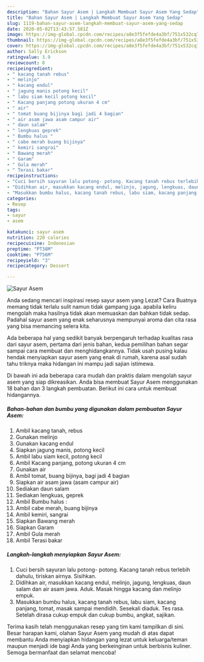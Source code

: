 ```yaml
---
description: "Bahan Sayur Asem | Langkah Membuat Sayur Asem Yang Sedap"
title: "Bahan Sayur Asem | Langkah Membuat Sayur Asem Yang Sedap"
slug: 1119-bahan-sayur-asem-langkah-membuat-sayur-asem-yang-sedap
date: 2020-05-02T13:43:57.581Z
image: https://img-global.cpcdn.com/recipes/a8e3f5fefde4a3bf/751x532cq70/sayur-asem-foto-resep-utama.jpg
thumbnail: https://img-global.cpcdn.com/recipes/a8e3f5fefde4a3bf/751x532cq70/sayur-asem-foto-resep-utama.jpg
cover: https://img-global.cpcdn.com/recipes/a8e3f5fefde4a3bf/751x532cq70/sayur-asem-foto-resep-utama.jpg
author: Sally Erickson
ratingvalue: 3.9
reviewcount: 8
recipeingredient:
- " kacang tanah rebus"
- " melinjo"
- " kacang endul"
- " jagung manis potong kecil"
- " labu siam kecil potong kecil"
- " Kacang panjang potong ukuran 4 cm"
- " air"
- " tomat buang bijinya bagi jadi 4 bagian"
- " air asam jawa asam campur air"
- " daun salam"
- " lengkuas geprek"
- " Bumbu halus "
- " cabe merah buang bijinya"
- " kemiri sangrai"
- " Bawang merah"
- " Garam"
- " Gula merah"
- " Terasi bakar"
recipeinstructions:
- "Cuci bersih sayuran lalu potong- potong. Kacang tanah rebus terlebih dahulu, tiriskan airnya. Sisihkan."
- "Didihkan air, masukkan kacang endul, melinjo, jagung, lengkuas, daun salam dan air asam jawa. Aduk. Masak hingga kacang dan melinjo empuk."
- "Masukkan bumbu halus, kacang tanah rebus, labu siam, kacang panjang, tomat, masak sampai mendidih. Sesekali diaduk. Tes rasa. Setelah dirasa cukup empuk dan cukup bumbu, angkat, sajikan."
categories:
- Resep
tags:
- sayur
- asem

katakunci: sayur asem 
nutrition: 220 calories
recipecuisine: Indonesian
preptime: "PT38M"
cooktime: "PT56M"
recipeyield: "3"
recipecategory: Dessert

---
```



![Sayur Asem](https://img-global.cpcdn.com/recipes/a8e3f5fefde4a3bf/751x532cq70/sayur-asem-foto-resep-utama.jpg)

Anda sedang mencari inspirasi resep sayur asem yang Lezat? Cara Buatnya memang tidak terlalu sulit namun tidak gampang juga. apabila keliru mengolah maka hasilnya tidak akan memuaskan dan bahkan tidak sedap. Padahal sayur asem yang enak seharusnya mempunyai aroma dan cita rasa yang bisa memancing selera kita.



Ada beberapa hal yang sedikit banyak berpengaruh terhadap kualitas rasa dari sayur asem, pertama dari jenis bahan, kedua pemilihan bahan segar sampai cara membuat dan menghidangkannya. Tidak usah pusing kalau hendak menyiapkan sayur asem yang enak di rumah, karena asal sudah tahu triknya maka hidangan ini mampu jadi sajian istimewa.


Di bawah ini ada beberapa cara mudah dan praktis dalam mengolah sayur asem yang siap dikreasikan. Anda bisa membuat Sayur Asem menggunakan 18 bahan dan 3 langkah pembuatan. Berikut ini cara untuk membuat hidangannya.

<!--inarticleads1-->

##### Bahan-bahan dan bumbu yang digunakan dalam pembuatan Sayur Asem:

1. Ambil  kacang tanah, rebus
1. Gunakan  melinjo
1. Gunakan  kacang endul
1. Siapkan  jagung manis, potong kecil
1. Ambil  labu siam kecil, potong kecil
1. Ambil  Kacang panjang, potong ukuran 4 cm
1. Gunakan  air
1. Ambil  tomat, buang bijinya, bagi jadi 4 bagian
1. Siapkan  air asam jawa (asam campur air)
1. Sediakan  daun salam
1. Sediakan  lengkuas, geprek
1. Ambil  Bumbu halus :
1. Ambil  cabe merah, buang bijinya
1. Ambil  kemiri, sangrai
1. Siapkan  Bawang merah
1. Siapkan  Garam
1. Ambil  Gula merah
1. Ambil  Terasi bakar




<!--inarticleads2-->

##### Langkah-langkah menyiapkan Sayur Asem:

1. Cuci bersih sayuran lalu potong- potong. Kacang tanah rebus terlebih dahulu, tiriskan airnya. Sisihkan.
1. Didihkan air, masukkan kacang endul, melinjo, jagung, lengkuas, daun salam dan air asam jawa. Aduk. Masak hingga kacang dan melinjo empuk.
1. Masukkan bumbu halus, kacang tanah rebus, labu siam, kacang panjang, tomat, masak sampai mendidih. Sesekali diaduk. Tes rasa. Setelah dirasa cukup empuk dan cukup bumbu, angkat, sajikan.




Terima kasih telah menggunakan resep yang tim kami tampilkan di sini. Besar harapan kami, olahan Sayur Asem yang mudah di atas dapat membantu Anda menyiapkan hidangan yang lezat untuk keluarga/teman maupun menjadi ide bagi Anda yang berkeinginan untuk berbisnis kuliner. Semoga bermanfaat dan selamat mencoba!
